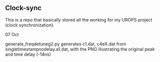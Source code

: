 ## Clock-sync

This is a repo that basically stored all the working for my UROPS project (clock synchronization).
 
07 Oct

generate_freqdetuneg2.py generates c1.dat, c4eX.dat from singletimestampnodelay.a1.dat, with the PNG illustrating the original peak and time delay (-14ns)
